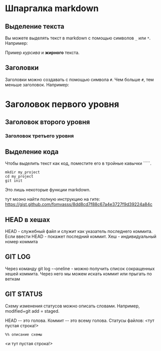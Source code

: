 # Шпаргалка markdown

## Выделение текста

Вы можете выделять текст в markdown с помощью символов `_` или `*`. Например:

Пример _курсива_ и **жирного** текста.

## Заголовки

Заголовки можно создавать с помощью символа `#`. Чем больше `#`, тем меньше заголовок. Например:

# Заголовок первого уровня
## Заголовок второго уровня
### Заголовок третьего уровня

## Выделение кода

Чтобы выделить текст как код, поместите его в тройные кавычки `````. 

```
mkdir my_project
cd my_project
git init
```
Это лишь некоторые функции markdown. 


тут моэно найти полную инструкцию на гите:
https://gist.github.com/fomvasss/8dd8cd7f88c67a4e3727f9d39224a84c



## HEAD в хешах
HEAD - служебный файл и служит как указатель последнего коммита. 
Если ввести HEAD - покажет последний коммит.
Хеш - индивидуальный номер коммита


## GIT LOG
Через команду git log --oneline  - можно получить список сокращенных хешей коммита.
Через него мы можем искать коммит или прыгать по веткам


## GIT STATUS
Схему изменения статусов можно описать словами. Например, modified+git add = staged.

HEAD -- это голова.
Коммит -- это всему голова.
Статусы файлов:
<тут пустая строка!>

```mermaid
%% описание схемы
```
<и тут пустая строка!>